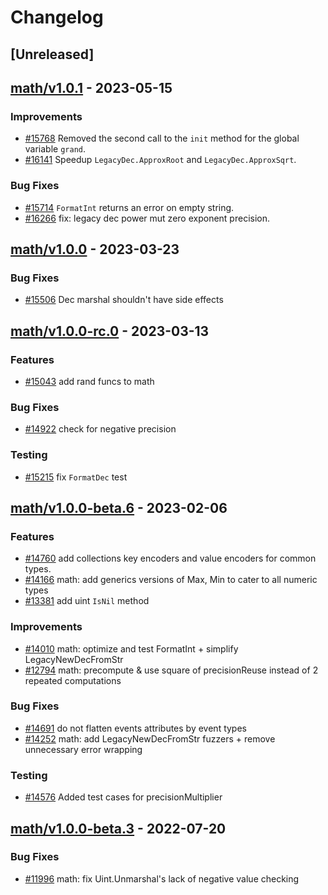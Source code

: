<!--
Guiding Principles:

Changelogs are for humans, not machines.
There should be an entry for every single version.
The same types of changes should be grouped.
Versions and sections should be linkable.
The latest version comes first.
The release date of each version is displayed.
Mention whether you follow Semantic Versioning.

Usage:

Changelog entries are generated by git cliff ref: https://github.com/orhun/git-cliff

Each commit should be conventional, the following message groups are supported.

* feat: A new feature
* fix: A bug fix
* docs: Documentation only changes
* style: Changes that do not affect the meaning of the code (white-space, formatting, missing semi-colons, etc)
* refactor: A code change that neither fixes a bug nor adds a feature
* perf: A code change that improves performance
* test: Adding missing tests or correcting existing tests
* build: Changes that affect the build system or external dependencies (example scopes: go, npm)
* ci: Changes to our CI configuration files and scripts (example scopes: GH Actions)
* chore: Other changes that don't modify src or test files
* revert: Reverts a previous commit

When a change is made that affects the API or state machine, the commit message prefix should be suffixed with `!`.

Ref: https://github.com/commitizen/conventional-commit-types/blob/v3.0.0/index.json
-->

# Changelog

## [Unreleased]

## [math/v1.0.1](https://github.com/cosmos/cosmos-sdk/releases/tag/math/v1.0.1) - 2023-05-15

### Improvements

* [#15768](https://github.com/cosmos/cosmos-sdk/pull/15768) Removed the second call to the `init` method for the global variable `grand`.
* [#16141](https://github.com/cosmos/cosmos-sdk/pull/16141) Speedup `LegacyDec.ApproxRoot` and `LegacyDec.ApproxSqrt`.

### Bug Fixes

* [#15714](https://github.com/cosmos/cosmos-sdk/pull/15714) `FormatInt` returns an error on empty string.
* [#16266](https://github.com/cosmos/cosmos-sdk/pull/16266) fix: legacy dec power mut zero exponent precision.

## [math/v1.0.0](https://github.com/cosmos/cosmos-sdk/releases/tag/math/v1.0.0) - 2023-03-23

### Bug Fixes

* [#15506](https://github.com/cosmos/cosmos-sdk/issues/16605) Dec marshal shouldn't have side effects

## [math/v1.0.0-rc.0](https://github.com/cosmos/cosmos-sdk/releases/tag/math/v1.0.0-rc.0) - 2023-03-13

### Features

* [#15043](https://github.com/cosmos/cosmos-sdk/issues/15043) add rand funcs to math

### Bug Fixes

* [#14922](https://github.com/cosmos/cosmos-sdk/issues/14922) check for negative precision

### Testing

* [#15215](https://github.com/cosmos/cosmos-sdk/issues/15215) fix `FormatDec` test

## [math/v1.0.0-beta.6](https://github.com/cosmos/cosmos-sdk/releases/tag/math/v1.0.0-beta.6) - 2023-02-06

### Features

* [#14760](https://github.com/cosmos/cosmos-sdk/issues/14760) add collections key encoders and value encoders for common types.
* [#14166](https://github.com/cosmos/cosmos-sdk/issues/14166) math: add generics versions of Max, Min to cater to all numeric types
* [#13381](https://github.com/cosmos/cosmos-sdk/issues/13381) add uint `IsNil` method

### Improvements

* [#14010](https://github.com/cosmos/cosmos-sdk/issues/14010) math: optimize and test FormatInt + simplify LegacyNewDecFromStr
* [#12794](https://github.com/cosmos/cosmos-sdk/issues/12794) math: precompute & use square of precisionReuse instead of 2 repeated computations

### Bug Fixes

* [#14691](https://github.com/cosmos/cosmos-sdk/issues/14691) do not flatten events attributes by event types
* [#14252](https://github.com/cosmos/cosmos-sdk/issues/14252) math: add LegacyNewDecFromStr fuzzers + remove unnecessary error wrapping

### Testing

* [#14576](https://github.com/cosmos/cosmos-sdk/issues/14576) Added test cases for precisionMultiplier

## [math/v1.0.0-beta.3](https://github.com/cosmos/cosmos-sdk/releases/tag/math/v1.0.0-beta.3) - 2022-07-20

### Bug Fixes

* [#11996](https://github.com/cosmos/cosmos-sdk/issues/11996) math: fix Uint.Unmarshal's lack of negative value checking

<!-- generated by git-cliff -->
